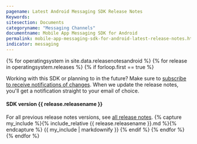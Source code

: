 ```yaml
---
pagename: Latest Android Messaging SDK Release Notes
Keywords:
sitesection: Documents
categoryname: "Messaging Channels"
documentname: Mobile App Messaging SDK for Android
permalink: mobile-app-messaging-sdk-for-android-latest-release-notes.html
indicator: messaging
---
```


{% for operatingsystem in site.data.releasenotesandroid %}
{% for release in operatingsystem.releases %}
{% if forloop.first == true %}
<div class="attn-alert">Working with this SDK or planning to in the future? Make sure to <a href="https://visualping.io/?url=developers.liveperson.com/mobile-app-messaging-sdk-for-android-latest-release-notes.html&mode=web&css=post-content" target="_blank">subscribe to receive notifications of changes</a>. When we update the release notes, you'll get a notification straight to your email of choice.</div>

#### SDK version {{ release.releasename }}

For all previous release notes versions, see <a href="/mobile-app-messaging-sdk-for-android-all-release-notes.html">all release notes</a>.
{% capture my_include %}{% include_relative {{ release.releasename }}.md %}{% endcapture %}
{{ my_include | markdownify }}
{% endif %}
{% endfor %}
{% endfor %}
